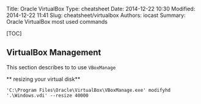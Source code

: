 Title: Oracle VirtualBox
Type: cheatsheet
Date: 2014-12-22 10:30
Modified: 2014-12-22 11:41
Slug: cheatsheet/virtualbox
Authors: iocast
Summary: Oracle VirtualBox most used commands


[TOC]

## VirtualBox Management

This section describes to to use `VBoxManage`

** resizing your virtual disk**

	'C:\Program Files\Oracle\VirtualBox\VBoxManage.exe' modifyhd '.\Windows.vdi' --resize 40000
	